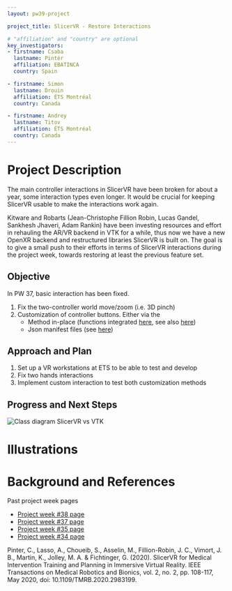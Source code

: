 ```yaml
---
layout: pw39-project

project_title: SlicerVR - Restore Interactions

# "affiliation" and "country" are optional
key_investigators:
- firstname: Csaba
  lastname: Pintér
  affiliation: EBATINCA
  country: Spain

- firstname: Simon
  lastname: Drouin
  affiliation: ÉTS Montréal
  country: Canada

- firstname: Andrey
  lastname: Titov
  affiliation: ÉTS Montréal
  country: Canada
---
```


# Project Description

<!-- Add a short paragraph describing the project. -->

The main controller interactions in SlicerVR have been broken for about a year, some interaction types even longer. It would be crucial for keeping SlicerVR usable to make the interactions work again.

Kitware and Robarts (Jean-Christophe Fillion Robin, Lucas Gandel, Sankhesh Jhaveri, Adam Rankin) have been investing resources and effort in rehauling the AR/VR backend in VTK for a while, thus now we have a new OpenXR backend and restructured libraries SlicerVR is built on. The goal is to give a small push to their efforts in terms of SlicerVR interactions during the project week, towards restoring at least the previous feature set.

## Objective

<!-- Describe here WHAT you would like to achieve (what you will have as end result). -->

In PW 37, basic interaction has been fixed. 

1. Fix the two-controller world move/zoom (i.e. 3D pinch) 
2. Customization of controller buttons. Either via the
    * Method in-place (functions integrated [here](https://github.com/KitwareMedical/SlicerVirtualReality/pull/87), see also [here](https://github.com/KitwareMedical/SlicerVirtualReality/pull/83))
    * Json manifest files (see [here](https://github.com/Kitware/VTK/tree/master/Rendering/OpenVR))

## Approach and Plan

<!-- Describe here HOW you would like to achieve the objectives stated above. -->

1. Set up a VR workstations at ETS to be able to test and develop
2. Fix two hands interactions
3. Implement custom interaction to test both customization methods

## Progress and Next Steps

<!-- Update this section as you make progress, describing of what you have ACTUALLY DONE. If there are specific steps that you could not complete then you can describe them here, too. -->

![Class diagram SlicerVR vs VTK](https://projectweek.na-mic.org/PW38_2023_GranCanaria/Projects/SlicerVRInteractions/slicer-vr-class-diagram-2.png)

# Illustrations

<!-- Add pictures and links to videos that demonstrate what has been accomplished.
![Description of picture](Example2.jpg)
![Some more images](Example2.jpg)
-->

# Background and References

<!-- If you developed any software, include link to the source code repository. If possible, also add links to sample data, and to any relevant publications. -->

Past project week pages
* [Project week #38 page](https://projectweek.na-mic.org/PW38_2023_GranCanaria/Projects/SlicerVRInteractions/)
* [Project week #37 page](https://projectweek.na-mic.org/PW37_2022_Virtual/Projects/SlicerVRInfrastructure)
* [Project week #35 page](https://projectweek.na-mic.org/PW35_2021_Virtual/Projects/SlicerVR/)
* [Project week #34 page](https://projectweek.na-mic.org/PW34_2020_Virtual/Projects/SlicerVR/)

Pinter, C., Lasso, A., Choueib, S., Asselin, M., Fillion-Robin, J. C., Vimort, J. B., Martin, K., Jolley, M. A. & Fichtinger, G. (2020). SlicerVR for Medical Intervention Training and Planning in Immersive Virtual Reality. IEEE Transactions on Medical Robotics and Bionics, vol. 2, no. 2, pp. 108-117, May 2020, doi: 10.1109/TMRB.2020.2983199.
